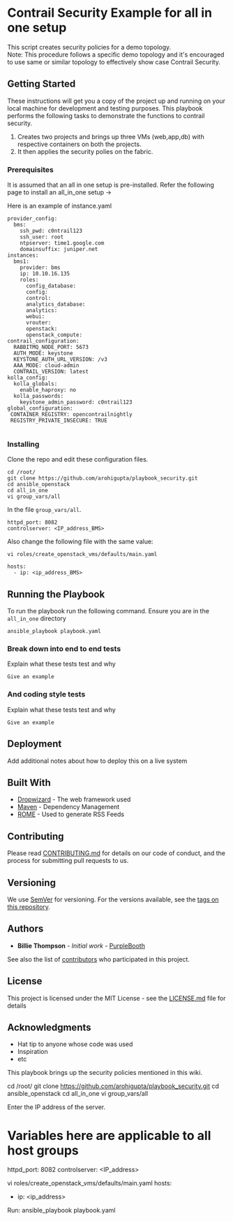# Contrail Security Example for all in one setup

This script creates security policies for a demo topology. <br />
Note: This procedure follows a specific demo topology and it's encouraged to use same or similar topology to effectively show case Contrail Security.

## Getting Started

These instructions will get you a copy of the project up and running on your local machine for development and testing purposes. This playbook performs the following tasks to demonstrate the functions to contrail security. <br />
1) Creates two projects and brings up three VMs (web,app,db) with respective containers on both the projects. <br />
2) It then applies the security polies on the fabric.

### Prerequisites

It is assumed that an all in one setup is pre-installed.
Refer the following page to install an all_in_one setup ->

Here is an example of instance.yaml

```
provider_config:
  bms:
    ssh_pwd: c0ntrail123
    ssh_user: root
    ntpserver: time1.google.com
    domainsuffix: juniper.net
instances:
  bms1:
    provider: bms
    ip: 10.10.16.135
    roles:
      config_database:
      config:
      control:
      analytics_database:
      analytics:
      webui:
      vrouter:
      openstack:
      openstack_compute:
contrail_configuration:
  RABBITMQ_NODE_PORT: 5673
  AUTH_MODE: keystone
  KEYSTONE_AUTH_URL_VERSION: /v3
  AAA_MODE: cloud-admin
  CONTRAIL_VERSION: latest
kolla_config:
  kolla_globals:
    enable_haproxy: no
  kolla_passwords:
    keystone_admin_password: c0ntrail123
global_configuration:
 CONTAINER_REGISTRY: opencontrailnightly
 REGISTRY_PRIVATE_INSECURE: TRUE


```

### Installing

Clone the repo and edit these configuration files.

```
cd /root/
git clone https://github.com/arohigupta/playbook_security.git
cd ansible_openstack
cd all_in_one
vi group_vars/all
```

In the file `group_vars/all`.

```
httpd_port: 8082
controlserver: <IP_address_BMS>
```

Also change the following file with the same value:
```
vi roles/create_openstack_vms/defaults/main.yaml
```
```
hosts:
  - ip: <ip_address_BMS>
```
## Running the Playbook
To run the playbook run the following command. Ensure you are in the `all_in_one` directory

```
ansible_playbook playbook.yaml
```


### Break down into end to end tests

Explain what these tests test and why

```
Give an example
```

### And coding style tests

Explain what these tests test and why

```
Give an example
```

## Deployment

Add additional notes about how to deploy this on a live system

## Built With

* [Dropwizard](http://www.dropwizard.io/1.0.2/docs/) - The web framework used
* [Maven](https://maven.apache.org/) - Dependency Management
* [ROME](https://rometools.github.io/rome/) - Used to generate RSS Feeds

## Contributing

Please read [CONTRIBUTING.md](https://gist.github.com/PurpleBooth/b24679402957c63ec426) for details on our code of conduct, and the process for submitting pull requests to us.

## Versioning

We use [SemVer](http://semver.org/) for versioning. For the versions available, see the [tags on this repository](https://github.com/your/project/tags).

## Authors

* **Billie Thompson** - *Initial work* - [PurpleBooth](https://github.com/PurpleBooth)

See also the list of [contributors](https://github.com/your/project/contributors) who participated in this project.

## License

This project is licensed under the MIT License - see the [LICENSE.md](LICENSE.md) file for details

## Acknowledgments

* Hat tip to anyone whose code was used
* Inspiration
* etc






This playbook brings up the security policies mentioned in this wiki.

cd /root/
git clone https://github.com/arohigupta/playbook_security.git
cd ansible_openstack
cd all_in_one
vi group_vars/all

Enter the IP address of the server.

# Variables here are applicable to all host groups

httpd_port: 8082
controlserver: <IP_address>


vi roles/create_openstack_vms/defaults/main.yaml
hosts:
  - ip: <ip_address>

Run: ansible_playbook playbook.yaml
